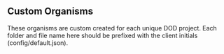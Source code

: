 ## Custom Organisms

These organisms are custom created for each unique DOD project.
Each folder and file name here should be prefixed with the client initials (config/default.json).
